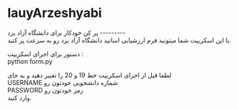 # IauyArzeshyabi
پر کن خودکار برای دانشگاه آزاد یزد
---------<br>
با این اسکریپت شما میتونید فرم ارزشیابی اساتید دانشگاه آزاد یزد رو به سرعت پر کنید.

دستور برای اجرای اسکریپت : <br>
python form.py


لطفا قبل از اجرای اسکریپت خط  19 و 20 را تغییر دهید و به جای <br>
USERNAME شماره دانشجویی خودتون رو <br>
PASSWORD رمز خودتون رو <br>
وارد کنید.
